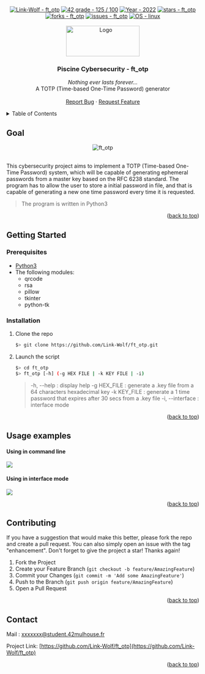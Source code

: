 <div id="top"></div>

<div align="center">
 <a href="https://github.com/Link-Wolf/ft_otp" title="Go to GitHub repo"><img src="https://img.shields.io/static/v1?label=Link-Wolf&message=ft_otp&color=blue&logo=github&style=for-the-badge" alt="Link-Wolf - ft_otp"></a>
 <a href="https://"><img src="https://img.shields.io/badge/42_grade-125%2F_100-brightgreen?style=for-the-badge" alt="42 grade - 125 / 100"></a>
 <a href="https://"><img src="https://img.shields.io/badge/Year-2022-ffad9b?style=for-the-badge" alt="Year - 2022"></a>
 <a href="https://github.com/Link-Wolf/ft_otp/stargazers"><img src="https://img.shields.io/github/stars/Link-Wolf/ft_otp?style=for-the-badge&color=yellow" alt="stars - ft_otp"></a>
 <a href="https://github.com/Link-Wolf/ft_otp/network/members"><img src="https://img.shields.io/github/forks/Link-Wolf/ft_otp?style=for-the-badge&color=lightgray" alt="forks - ft_otp"></a>
 <a href="https://github.com/Link-Wolf/ft_otp/issues"><img src="https://img.shields.io/github/issues/Link-Wolf/ft_otp?style=for-the-badge&color=orange" alt="issues - ft_otp"></a>
 <a href="https://www.linux.org/" title="Go to Linux homepage"><img src="https://img.shields.io/badge/OS-linux-blue?logo=linux&logoColor=white&style=for-the-badge&color=9cf" alt="OS - linux"></a>
</div>

<!-- PROJECT LOGO -->
<br />
<div align="center">
  <a>
    <img src="https://www.42mulhouse.fr/wp-content/uploads/2022/06/logo-42-Mulhouse-white.svg" alt="Logo" width="192" height="80">
  </a>

  <h3 align="center">Piscine Cybersecurity - ft_otp</h3>

  <p align="center">
   <em>Nothing ever lasts forever...</em><br/>
    A TOTP (Time-based One-Time Password) generator
    <br />
    <br />
    <a href="https://github.com/Link-Wolf/ft_otp/issues">Report Bug</a>
    ·
    <a href="https://github.com/Link-Wolf/ft_otp/issues">Request Feature</a>
  </p>
</div>

<!-- TABLE OF CONTENTS -->
<details>
  <summary>Table of Contents</summary>
  <ol>
    <li>
      <a href="#goal">Goal</a>
    </li>
    <li>
      <a href="#getting-started">Getting Started</a>
      <ul>
        <li><a href="#prerequisites">Prerequisites</a></li>
        <li><a href="#installation">Installation</a></li>
      </ul>
    </li>
    <li><a href="#usage-examples">Usage examples</a></li>
    <li><a href="#contributing">Contributing</a></li>
    <li><a href="#contact">Contact</a></li>
  </ol>
</details>

<!-- GOAL -->
## Goal

<div align="center">
  <a>
	<img src="https://www.onespan.com/sites/default/files/styles/max_800x800/public/2022-07/One-Button-Authenticator.png?itok=1_3U88Dn" alt="ft_otp">
  </a>
</div>
</br>

This cybersecurity project aims to implement a TOTP (Time-based One-Time Password) system, which will be capable of generating ephemeral passwords from a master key based on the RFC 6238 standard.
The program has to allow the user to store a initial password in file, and that is capable of generating a new one time password every time it is requested.
> The program is written in Python3


<p align="right">(<a href="#top">back to top</a>)</p>

<!-- GETTING STARTED -->
## Getting Started


### Prerequisites

- [Python3](https://www.python.org/downloads/)
- The following modules:
	- qrcode
	- rsa
	- pillow
	- tkinter
	- python-tk


### Installation

1. Clone the repo

   ```sh
   $> git clone https://github.com/Link-Wolf/ft_otp.git
   ```

2. Launch the script

	
   ```sh
   $> cd ft_otp
   $> ft_otp [-h] (-g HEX FILE | -k KEY FILE | -i)
   ```
   > -h, --help : display help
   > -g HEX_FILE : generate a .key file from a 64 characters hexadecimal key
   > -k KEY_FILE : generate a 1 time password that expires after 30 secs from a .key file
   > -i, --interface : interface mode


<p align="right">(<a href="#top">back to top</a>)</p>

<!-- USAGE EXAMPLES -->
## Usage examples

#### Using in command line

![](https://cdn.discordapp.com/attachments/907303542438629406/1129031415732912128/image.png)

#### Using in interface mode

![](https://cdn.discordapp.com/attachments/907303542438629406/1129030535033925784/image.png)

<p align="right">(<a href="#top">back to top</a>)</p>


<!-- CONTRIBUTING -->
## Contributing

If you have a suggestion that would make this better, please fork the repo and create a pull request. You can also simply open an issue with the tag "enhancement".
Don't forget to give the project a star! Thanks again!

1. Fork the Project
2. Create your Feature Branch (`git checkout -b feature/AmazingFeature`)
3. Commit your Changes (`git commit -m 'Add some AmazingFeature'`)
4. Push to the Branch (`git push origin feature/AmazingFeature`)
5. Open a Pull Request

<p align="right">(<a href="#top">back to top</a>)</p>

<!-- CONTACT -->
## Contact

Mail : xxxxxxx@student.42mulhouse.fr

Project Link: [https://github.com/Link-Wolf/ft_otp](https://github.com/Link-Wolf/ft_otp)

<p align="right">(<a href="#top">back to top</a>)</p>
